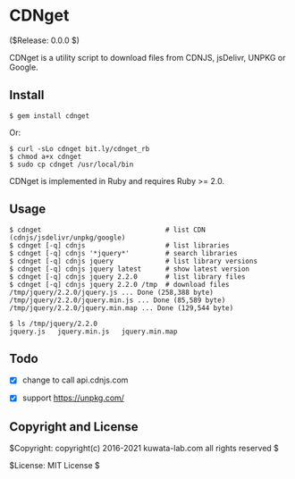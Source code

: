 CDNget
======

($Release: 0.0.0 $)

CDNget is a utility script to download files from CDNJS, jsDelivr, UNPKG or Google.


Install
-------

    $ gem install cdnget

Or:

    $ curl -sLo cdnget bit.ly/cdnget_rb
    $ chmod a+x cdnget
    $ sudo cp cdnget /usr/local/bin

CDNget is implemented in Ruby and requires Ruby >= 2.0.


Usage
-----

    $ cdnget                               # list CDN (cdnjs/jsdelivr/unpkg/google)
    $ cdnget [-q] cdnjs                    # list libraries
    $ cdnget [-q] cdnjs '*jquery*'         # search libraries
    $ cdnget [-q] cdnjs jquery             # list library versions
    $ cdnget [-q] cdnjs jquery latest      # show latest version
    $ cdnget [-q] cdnjs jquery 2.2.0       # list library files
    $ cdnget [-q] cdnjs jquery 2.2.0 /tmp  # download files
    /tmp/jquery/2.2.0/jquery.js ... Done (258,388 byte)
    /tmp/jquery/2.2.0/jquery.min.js ... Done (85,589 byte)
    /tmp/jquery/2.2.0/jquery.min.map ... Done (129,544 byte)

    $ ls /tmp/jquery/2.2.0
    jquery.js	jquery.min.js	jquery.min.map


Todo
----

* [x] change to call api.cdnjs.com
* [x] support <https://unpkg.com/>


Copyright and License
---------------------

$Copyright: copyright(c) 2016-2021 kuwata-lab.com all rights reserved $

$License: MIT License $
